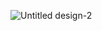 ![Untitled design-2](https://github.com/shubhamrawat140798/chess_clock/assets/46570973/6467652a-c958-4e67-aa0e-e04f8bfe4ba6)

